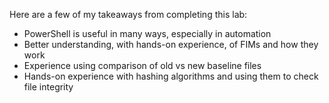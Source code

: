 Here are a few of my takeaways from completing this lab:
* PowerShell is useful in many ways, especially in automation
* Better understanding, with hands-on experience, of FIMs and how they work
* Experience using comparison of old vs new baseline files
* Hands-on experience with hashing algorithms and using them to check file integrity
